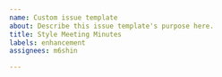 ```yaml
---
name: Custom issue template
about: Describe this issue template's purpose here.
title: Style Meeting Minutes
labels: enhancement
assignees: m6shin

---
```



